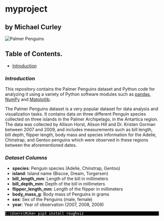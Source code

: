 # myproject

## **by Michael Curley**

![Palmer Penguins](https://allisonhorst.github.io/palmerpenguins/reference/figures/lter_penguins.png)

## Table of Contents.

* [Introduction](#Introduction)

### ***Introduction***

This repository contains the Palmer Penguins dataset and Python code for analyzing it using a variety of Python software modules such as [pandas](https://pandas.pydata.org/), [NumPy](https://numpy.org/) and [Matplotlib](https://matplotlib.org/).

The Palmer Penguins dataset is a very popular dataset for data analysis and visualization tasks. It contains data on three different Penguin species collected on three islands in the Palmer Archipelago, in the Antartica region. The data was collected by Allison Horst, Alison Hill and Dr. Kristen Gorman between 2007 and 2009, and includes measurements such as bill length, bill depth, flipper length, body mass and species information for the Adelie, Chinstrap, and Gentoo penguins which were observed in these regions between the aforementioned dates.

### ***Dataset Columns***

- **species**: Penguin species (Adelie, Chinstrap, Gentoo)
- **island**: Island name (Biscoe, Dream, Torgersen)
- **bill_length_mm**: Length of the bill in millimeters
- **bill_depth_mm**: Depth of the bill in millimeters
- **flipper_length_mm**: Length of the flipper in millimeters
- **body_mass_g**: Body mass of Penguins in grams
- **sex**: Sex of the Penguins (male, female)
- **year**: Year of observation (2007, 2008, 2009)


<p style="background:black">
<code style="background:black;color:white">C:\Users\Mike> pip3 install roughviz</code>
</p>
